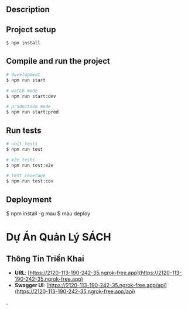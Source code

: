 
## Description

## Project setup

```bash
$ npm install
```

## Compile and run the project

```bash
# development
$ npm run start

# watch mode
$ npm run start:dev

# production mode
$ npm run start:prod
```

## Run tests

```bash
# unit tests
$ npm run test

# e2e tests
$ npm run test:e2e

# test coverage
$ npm run test:cov
```

## Deployment

$ npm install -g mau
$ mau deploy

# Dự Án Quản Lý SÁCH

## Thông Tin Triển Khai
- **URL**: [https://2120-113-190-242-35.ngrok-free.app](https://2120-113-190-242-35.ngrok-free.app)
- **Swagger UI**: [https://2120-113-190-242-35.ngrok-free.app/api](https://2120-113-190-242-35.ngrok-free.app/api)




.
